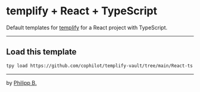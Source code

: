 # templify + React + TypeScript

Default templates for [templify](https://github.com/cophilot/templify) for a React project with TypeScript.

---

## Load this template

```bash
tpy load https://github.com/cophilot/templify-vault/tree/main/React-ts
```

---

by [Philipp B.](https://github.com/cophilot)
